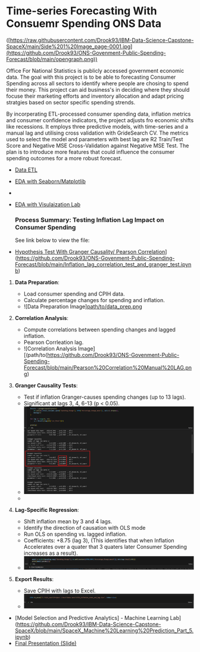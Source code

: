 # Time-series Forecasting With Consuemr Spending ONS Data
([https://raw.githubusercontent.com/Drook93/IBM-Data-Science-Capstone-SpaceX/main/Side%201%20Image_page-0001.jpg](https://github.com/Drook93/ONS-Govenment-Public-Spending-Forecast/blob/main/opengraph.png))

Office For National Statistics is publicly accessed government economic data. The goal with this project is to be able to forecasting Consumer Spending across all sectors to identify where people are chosing to spend their money. This project can aid business's in deciding where they should focuse their marketing efforts and inventory allocation and adapt pricing stratgies based on sector specific spending strends.

By incorperating ETL-processed consumer spending data, inflation metrics and consumer confidence indicators, the project adjusts fro economic shifts like recessions. It employs three predictive models, with time-series and a manual lag and utilising cross validation with GrideSearch CV. The metrics used to select the model and parameters with best lag are R2 Train/Test Score and Negative MSE Cross-Validation against Negative MSE Test. The plan is to introduce more features that could influence the consumer spending outcomes for a more robust forecast.





* [Data ETL](https://github.com/Drook93/ONS-Govenment-Public-Spending-Forecast/blob/main/Project%202%20Spending%20Insights%20Sector%20Prepaired%202025.ipynb)
  
  
* [EDA with Seaborn/Matplotlib](https://github.com/Drook93/IBM-Data-Science-Capstone-SpaceX/blob/main/SpaceX%20EDA%20with%20SQL.ipynb)
* 
* [EDA with Visulaization Lab](https://github.com/Drook93/IBM-Data-Science-Capstone-SpaceX/blob/main/EDA%20with%20Data%20Visulisation.ipynb)

  ### Process Summary: Testing Inflation Lag Impact on Consumer Spending
  See link below to view the file:
* [Hypothesis Test With Granger Causality/ Pearson Correlation]([https://github.com/Drook93/IBM-Data-Science-Capstone-SpaceX/blob/main/SpaceX%20Locations%20Analysis%20with%20Folium.ipynb)](https://github.com/Drook93/ONS-Govenment-Public-Spending-Forecast/blob/main/Inflation_lag_correlation_test_and_granger_test.ipynb)

1. **Data Preparation**:
   - Load consumer spending and CPIH data.
   - Calculate percentage changes for spending and inflation.
   - ![Data Preparation Image][path/to/data_prep.png](https://github.com/Drook93/ONS-Govenment-Public-Spending-Forecast/blob/main/Data%20Prep%20Inflation%20Lag%20Screenshot.png)

2. **Correlation Analysis**:
   - Compute correlations between spending changes and lagged inflation.
   - Pearson Corrleation lag.
   - ![Correlation Analysis Image][(path/to(https://github.com/Drook93/ONS-Govenment-Public-Spending-Forecast/blob/main/Pearson%20Correlation%20Manual%20LAG.png)

3. **Granger Causality Tests**:
   - Test if inflation Granger-causes spending changes (up to 13 lags).
   - Significant at lags 3, 4, 6-13 (p < 0.05).
   - ![Granger Test Image](https://github.com/Drook93/ONS-Govenment-Public-Spending-Forecast/blob/main/Granger%20Causality%20Model.png)
   - 

4. **Lag-Specific Regression**:
   - Shift inflation mean by 3 and 4 lags.
   - Identify the direction of causation with OLS mode
   - Run OLS on spending vs. lagged inflation.
   - Coefficients: +8.75 (lag 3), (This identifies that when Inflation Accelerates over a quater that 3 quaters later Consumer Spending increases as a result).
   - ![Regression Image](https://github.com/Drook93/ONS-Govenment-Public-Spending-Forecast/blob/main/OLS%20Model.png)

5. **Export Results**:
   - Save CPIH with lags to Excel.
   - ![Export Image](https://github.com/Drook93/ONS-Govenment-Public-Spending-Forecast/blob/main/Saved%20CPIH%20Hypothesis%20Test.png)



* [Model Selection and Predictive Analytics] - Machine Learning Lab](https://github.com/Drook93/IBM-Data-Science-Capstone-SpaceX/blob/main/SpaceX_Machine%20Learning%20Prediction_Part_5.ipynb)
* [Final Presentation (Slide)](https://github.com/Drook93/IBM-Data-Science-Capstone-SpaceX/blob/main/Data-Science-Capstone-SpaceX%20Powerpoint%20Presentation%20Project.pdf)
